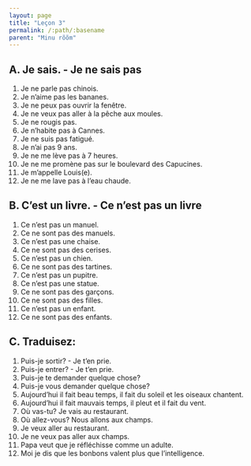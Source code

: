 ```yaml
---
layout: page
title: "Leçon 3"
permalink: /:path/:basename
parent: "Minu rõõm"
---
```


## A. Je sais. - Je ne sais pas
1. Je ne parle pas chinois.  
2. Je n’aime pas les bananes.  
3. Je ne peux pas ouvrir la fenêtre.  
4. Je ne veux pas aller à la pêche aux moules.  
5. Je ne rougis pas.  
6. Je n’habite pas à Cannes.  
7. Je ne suis pas fatigué.  
8. Je n’ai pas 9 ans.  
9. Je ne me lève pas à 7 heures.  
10. Je ne me promène pas sur le boulevard des Capucines.  
11. Je m’appelle Louis(e).  
12. Je ne me lave pas à l’eau chaude.  

## B. C’est un livre. - Ce n’est pas un livre  
1. Ce n’est pas un manuel.  
2. Ce ne sont pas des manuels.  
3. Ce n’est pas une chaise.  
4. Ce ne sont pas des cerises.  
5. Ce n’est pas un chien.  
6. Ce ne sont pas des tartines.  
7. Ce n’est pas un pupitre.  
8. Ce n’est pas une statue.  
9. Ce ne sont pas des garçons.  
10. Ce ne sont pas des filles.  
11. Ce n’est pas un enfant.  
12. Ce ne sont pas des enfants.  

## C. Traduisez:  
1. Puis-je sortir? - Je t’en prie.  
2. Puis-je entrer? - Je t’en prie.  
3. Puis-je te demander quelque chose?  
4. Puis-je vous demander quelque chose?  
5. Aujourd’hui il fait beau temps, il fait du soleil et les oiseaux chantent.  
6. Aujourd’hui il fait mauvais temps, il pleut et il fait du vent.  
7. Où vas-tu? Je vais au restaurant.  
8. Où allez-vous? Nous allons aux champs.  
9. Je veux aller au restaurant.  
10. Je ne veux pas aller aux champs.  
11. Papa veut que je réfléchisse comme un adulte.  
12. Moi je dis que les bonbons valent plus que l’intelligence.  
